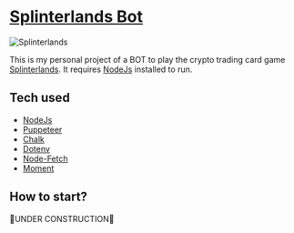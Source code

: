 # [Splinterlands Bot](https://splinterlands.com?ref=neogenesis49)

![Splinterlands](https://d36mxiodymuqjm.cloudfront.net/website/home/splinterlands_logo_fx_1000.png)

This is my personal project of a BOT to play the crypto trading card game [Splinterlands](https://splinterlands.com?ref=neogenesis49). It requires [NodeJs](https://nodejs.org/it/download/) installed to run.

## Tech used

- [NodeJs](https://nodejs.org/it/download/)
- [Puppeteer](https://pptr.dev/)
- [Chalk](https://www.npmjs.com/package/chalk)
- [Dotenv](https://www.npmjs.com/package/dotenv)
- [Node-Fetch](https://github.com/node-fetch/node-fetch)
- [Moment](https://momentjs.com/)

## How to start?

🚧UNDER CONSTRUCTION🚧
